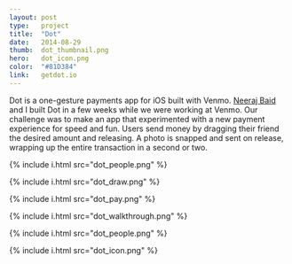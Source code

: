 ```yaml
---
layout: post
type:   project
title:  "Dot"
date:   2014-08-29
thumb:  dot_thumbnail.png
hero:   dot_icon.png
color:  "#81D384"
link:   getdot.io
---
```


Dot is a one-gesture payments app for iOS built with Venmo. [Neeraj Baid](http://neeraj.io) and I built Dot in a few weeks while we were working at Venmo. Our challenge was to make an app that experimented with a new payment experience for speed and fun. Users send money by dragging their friend the desired amount and releasing. A photo is snapped and sent on release, wrapping up the entire transaction in a second or two.

{% include i.html src="dot_people.png" %}

{% include i.html src="dot_draw.png" %}

{% include i.html src="dot_pay.png" %}

{% include i.html src="dot_walkthrough.png" %}

{% include i.html src="dot_people.png" %}

{% include i.html src="dot_icon.png" %}
